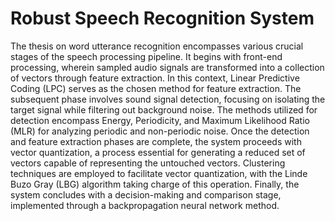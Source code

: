 # Robust Speech Recognition System
The thesis on word utterance recognition encompasses various crucial stages of the speech processing pipeline. 
It begins with front-end processing, wherein sampled audio signals are transformed into a collection of vectors through feature extraction. 
In this context, Linear Predictive Coding (LPC) serves as the chosen method for feature extraction. 
The subsequent phase involves sound signal detection, focusing on isolating the target signal while filtering out background noise. 
The methods utilized for detection encompass Energy, Periodicity, and Maximum Likelihood Ratio (MLR) for analyzing periodic and non-periodic noise. 
Once the detection and feature extraction phases are complete, the system proceeds with vector quantization, a process essential for generating a reduced set of vectors capable of representing the untouched vectors. 
Clustering techniques are employed to facilitate vector quantization, with the Linde Buzo Gray (LBG) algorithm taking charge of this operation. 
Finally, the system concludes with a decision-making and comparison stage, implemented through a backpropagation neural network method.
